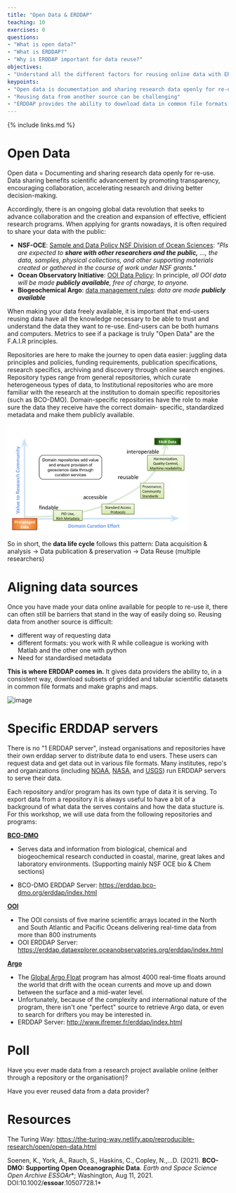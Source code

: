 ```yaml
---
title: "Open Data & ERDDAP"
teaching: 10
exercises: 0
questions:
- "What is open data?"
- "What is ERDDAP?"
- "Why is ERDDAP important for data reuse?"
objectives:
- "Understand all the different factors for reusing online data with ERDDAP"
keypoints:
- "Open data is documentation and sharing research data openly for re-use:"
- "Reusing data from another source can be challenging"
- "ERDDAP provides the ability to download data in common file formats :"
---
```

{% include links.md %}



# Open Data

Open data = Documenting and sharing research data openly for re-use.  Data sharing benefits scientific advancement by promoting transparency,  encouraging collaboration, accelerating research and driving better decision-making.

Accordingly, there is an ongoing global data revolution that seeks to  advance collaboration and the creation and expansion of effective,  efficient research programs. When applying for grants nowadays, it is often required to share your data with the public:

* **NSF-OCE**: [Sample and Data Policy NSF Division of Ocean Sciences](https://www.nsf.gov/pubs/2017/nsf17037/nsf17037.jsp): *"PIs are expected to **share with other researchers and the public,** ..., the data,  samples, physical collections, and other supporting materials created or gathered in the course of work under NSF grants."*
* **Ocean Observatory Initiative**: [OOI Data Policy](https://ooi-website.whoi.edu/wp-content/uploads/2010/05/1102-00010_Data_Use_Policy_OOI.pdf): In principle, *all OOI data will be made **publicly available**, free of charge, to anyone.*
* **Biogeochemical Argo**: [data management rules](https://biogeochemical-argo.org/data-management.php): *data are made **publicly available***



When making your data freely available, it is important that end-users reusing data have all the knowledge necessary to be able to trust and understand the data they want to re-use.  End-users can be both humans and computers. Metrics to see if a package is truly "Open Data" are the  F.A.I.R principles. 

Repositories are here to make the journey to open data easier: juggling data  principles and policies, funding requirements, publication  specifications, research specifics, archiving and discovery through  online search engines. Repository types range from general repositories, which curate heterogeneous types of data, to Institutional repositories who are more familiar with the research at the institution to domain specific repositories (such as BCO-DMO). Domain-specific repositories have the role to make sure the data they receive have the correct domain- specific, standardized metadata and make them publicly available. 

<img src="../assets/img/Image-20211026180557738.png" alt="image-20211026180557738" style="zoom:40%;" />



So in short, the **data life cycle** follows this pattern: Data acquisition & analysis -> Data publication & preservation ->  Data Reuse (multiple researchers)



# Aligning data sources 

Once you have made your data online available for people to re-use it, there can often still be barriers that stand in the way of easily doing so. Reusing data from another source is difficult:  

* different way of requesting data
* different formats: you work with R while colleague is working with Matlab and the other one with python
* Need for standardised metadata

**This is where ERDDAP comes in.** It gives data providers the ability to, in a consistent way, download  subsets of gridded and tabular scientific datasets in common file formats and make graphs and maps. 



![image](https://files.gitbook.com/v0/b/gitbook-28427.appspot.com/o/assets%2F-MVrreqnlPyTThS0i6Ef%2F-MY8OmRBYSWMINJ89n2c%2F-MYAgItd0-lWDZAHcXJy%2Ferddap.png?alt=media&token=9cdbfab4-696f-4a54-97f4-7d31f392606b)

 

# Specific ERDDAP servers

There is no "1 ERDDAP server", instead organisations and repositories have their own erddap server to distribute data to end users. These users can request data and get data out in various file formats.  Many institutes, repo's and organizations (including [NOAA](https://coastwatch.pfeg.noaa.gov/erddap/index.html), [NASA](https://podaac-uat.jpl.nasa.gov/erddap/index.html), and [USGS](https://geoport.usgs.esipfed.org/erddap/index.html)) run ERDDAP servers  to serve their data. 

Each repository and/or program has its own type of data it is serving. To export data from a repository it is always useful to have a bit of a background of what data the serves contains and how the data stucture is. For this workshop, we will use data from the following repositories and programs: 

[**BCO-DMO**](https://www.bco-dmo.org/)

* Serves data and information from biological, chemical and biogeochemical research conducted in coastal, marine, great lakes and laboratory environments. (Supporting  mainly NSF OCE bio & Chem sections) 

* BCO-DMO ERDDAP Server: https://erddap.bco-dmo.org/erddap/index.html 

[**OOI**](https://oceanobservatories.org/)

* The OOI consists of five marine scientific arrays located in the North and South Atlantic and Pacific Oceans delivering real-time data from more than 800 instruments 
* OOI ERDDAP Server: https://erddap.dataexplorer.oceanobservatories.org/erddap/index.html 

[**Argo**](https://argo.ucsd.edu/) 

* The [Global Argo Float](http://www.argo.ucsd.edu) program has almost 4000 real-time floats around the world that drift with the ocean currents and move up and down between the surface and a mid-water level. 
* Unfortunately, because of the complexity and international nature of the program, there isn't one "perfect" source to retrieve Argo data, or  even to search for drifters you may be interested in. 
* ERDDAP Server: http://www.ifremer.fr/erddap/index.html 



# Poll

Have you ever made data from a research project available online (either through a repository or the organisation)?

Have you ever reused data from a data provider?





# Resources

The Turing Way: https://the-turing-way.netlify.app/reproducible-research/open/open-data.html 

Soenen, K., York, A., Rauch, S., Haskins, C., Copley, N.,...D. (2021). **BCO-DMO: Supporting Open Oceanographic Data**. *Earth and Space Science Open Archive* *ESSOAr**; Washington, Aug 11, 2021. DOI:10.1002/**essoar**.10507728.1*



